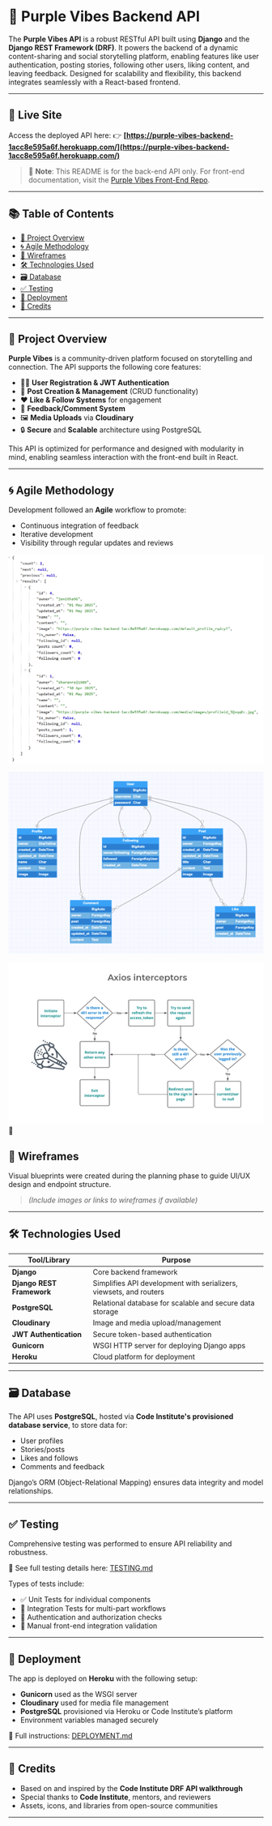# 💜 Purple Vibes Backend API

The **Purple Vibes API** is a robust RESTful API built using **Django** and the **Django REST Framework (DRF)**. It powers the backend of a dynamic content-sharing and social storytelling platform, enabling features like user authentication, posting stories, following other users, liking content, and leaving feedback. Designed for scalability and flexibility, this backend integrates seamlessly with a React-based frontend.

---

## 🚀 Live Site

Access the deployed API here:
👉 **[https://purple-vibes-backend-1acc8e595a6f.herokuapp.com/](https://purple-vibes-backend-1acc8e595a6f.herokuapp.com/)**

> 📝 **Note**: This README is for the back-end API only. For front-end documentation, visit the [Purple Vibes Front-End Repo](https://github.com/ozi-cheri/voyage).

---

## 📚 Table of Contents

* [📖 Project Overview](#-project-overview)
* [🌀 Agile Methodology](#-agile-methodology)
* [🧠 Wireframes](#-wireframes)
* [🛠 Technologies Used](#-technologies-used)
* [🗃 Database](#-database)
* [✅ Testing](#-testing)
* [🚢 Deployment](#-deployment)
* [🙌 Credits](#-credits)

---

## 📖 Project Overview

**Purple Vibes** is a community-driven platform focused on storytelling and connection. The API supports the following core features:

* 🧑‍💻 **User Registration & JWT Authentication**
* 📝 **Post Creation & Management** (CRUD functionality)
* ❤️ **Like & Follow Systems** for engagement
* 💬 **Feedback/Comment System**
* 🖼 **Media Uploads** via **Cloudinary**
* 🔒 **Secure** and **Scalable** architecture using PostgreSQL

This API is optimized for performance and designed with modularity in mind, enabling seamless interaction with the front-end built in React.

---

## 🌀 Agile Methodology

Development followed an **Agile** workflow to promote:

* Continuous integration of feedback
* Iterative development
* Visibility through regular updates and reviews


![Purple Vibes UI](images/5.png)

![Purple Vibes UI](images/6.png)

![Purple Vibes UI](images/7.png)
📌

## 🧠 Wireframes

Visual blueprints were created during the planning phase to guide UI/UX design and endpoint structure.

> *(Include images or links to wireframes if available)*

---

## 🛠 Technologies Used

| Tool/Library              | Purpose                                                            |
| ------------------------- | ------------------------------------------------------------------ |
| **Django**                | Core backend framework                                             |
| **Django REST Framework** | Simplifies API development with serializers, viewsets, and routers |
| **PostgreSQL**            | Relational database for scalable and secure data storage           |
| **Cloudinary**            | Image and media upload/management                                  |
| **JWT Authentication**    | Secure token-based authentication                                  |
| **Gunicorn**              | WSGI HTTP server for deploying Django apps                         |
| **Heroku**                | Cloud platform for deployment                                      |

---

## 🗃 Database

The API uses **PostgreSQL**, hosted via **Code Institute's provisioned database service**, to store data for:

* User profiles
* Stories/posts
* Likes and follows
* Comments and feedback

Django’s ORM (Object-Relational Mapping) ensures data integrity and model relationships.

---

## ✅ Testing

Comprehensive testing was performed to ensure API reliability and robustness.

🔗 See full testing details here: [TESTING.md](TESTING.md)

Types of tests include:

* ✅ Unit Tests for individual components
* 🔄 Integration Tests for multi-part workflows
* 🔐 Authentication and authorization checks
* 🧪 Manual front-end integration validation

---

## 🚢 Deployment

The app is deployed on **Heroku** with the following setup:

* **Gunicorn** used as the WSGI server
* **Cloudinary** used for media file management
* **PostgreSQL** provisioned via Heroku or Code Institute’s platform
* Environment variables managed securely

🧭 Full instructions: [DEPLOYMENT.md](DEPLOYMENT.md)

---

## 🙌 Credits

* Based on and inspired by the **Code Institute DRF API walkthrough**
* Special thanks to **Code Institute**, mentors, and reviewers
* Assets, icons, and libraries from open-source communities

---

